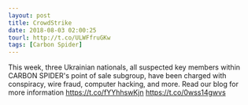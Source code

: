 ```yaml
---
layout: post
title: CrowdStrike
date: 2018-08-03 02:00:25
tourl: http://t.co/ULWFfruGKw
tags: [Carbon Spider]
---
```

This week, three Ukrainian nationals, all suspected key members within CARBON SPIDER's point of sale subgroup, have been charged with conspiracy, wire fraud, computer hacking, and more. Read our blog for more information https://t.co/fYYhhswKjn https://t.co/0wss14gwvs
